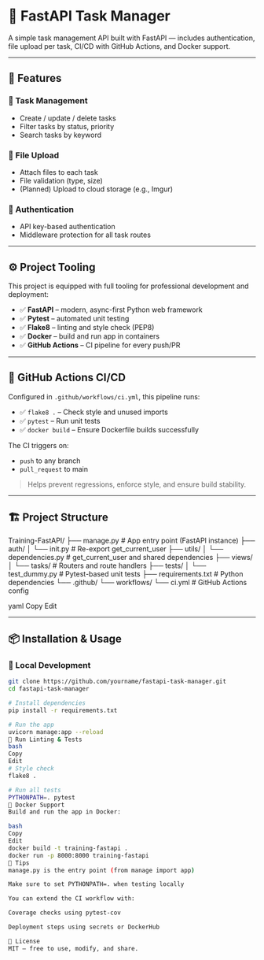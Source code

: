 # 🚀 FastAPI Task Manager

A simple task management API built with FastAPI — includes authentication, file upload per task, CI/CD with GitHub Actions, and Docker support.

---

## 🧩 Features

### 📝 Task Management
- Create / update / delete tasks
- Filter tasks by status, priority
- Search tasks by keyword

### 📎 File Upload
- Attach files to each task
- File validation (type, size)
- (Planned) Upload to cloud storage (e.g., Imgur)

### 🔐 Authentication
- API key-based authentication
- Middleware protection for all task routes

---

## ⚙️ Project Tooling

This project is equipped with full tooling for professional development and deployment:

- ✅ **FastAPI** – modern, async-first Python web framework
- ✅ **Pytest** – automated unit testing
- ✅ **Flake8** – linting and style check (PEP8)
- ✅ **Docker** – build and run app in containers
- ✅ **GitHub Actions** – CI pipeline for every push/PR

---

## 🔄 GitHub Actions CI/CD

Configured in `.github/workflows/ci.yml`, this pipeline runs:

- ✅ `flake8 .` – Check style and unused imports
- ✅ `pytest` – Run unit tests
- ✅ `docker build` – Ensure Dockerfile builds successfully

The CI triggers on:
- `push` to any branch
- `pull_request` to main

> Helps prevent regressions, enforce style, and ensure build stability.

---

## 🏗️ Project Structure

Training-FastAPI/
├── manage.py # App entry point (FastAPI instance)
├── auth/
│ └── init.py # Re-export get_current_user
├── utils/
│ └── dependencies.py # get_current_user and shared dependencies
├── views/
│ └── tasks/ # Routers and route handlers
├── tests/
│ └── test_dummy.py # Pytest-based unit tests
├── requirements.txt # Python dependencies
└── .github/
└── workflows/
└── ci.yml # GitHub Actions config

yaml
Copy
Edit

---

## 📦 Installation & Usage

### 🧪 Local Development

```bash
git clone https://github.com/yourname/fastapi-task-manager.git
cd fastapi-task-manager

# Install dependencies
pip install -r requirements.txt

# Run the app
uvicorn manage:app --reload
🧪 Run Linting & Tests
bash
Copy
Edit
# Style check
flake8 .

# Run all tests
PYTHONPATH=. pytest
🐳 Docker Support
Build and run the app in Docker:

bash
Copy
Edit
docker build -t training-fastapi .
docker run -p 8000:8000 training-fastapi
🧠 Tips
manage.py is the entry point (from manage import app)

Make sure to set PYTHONPATH=. when testing locally

You can extend the CI workflow with:

Coverage checks using pytest-cov

Deployment steps using secrets or DockerHub

📜 License
MIT — free to use, modify, and share.
